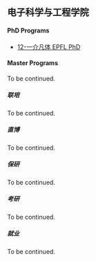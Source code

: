 ## 电子科学与工程学院

#### PhD Programs

- [12-一介凡体 EPFL PhD](grad-application/electronic/[CH]-12-一介凡体.md)

#### Master Programs

To be continued.

##### 联培

To be continued.

##### 直博

To be continued.

##### 保研

To be continued.

##### 考研

To be continued.

##### 就业

To be continued.
